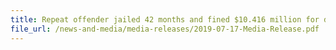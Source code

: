```yaml
---
title: Repeat offender jailed 42 months and fined $10.416 million for dealing with duty-unpaid cigarettes
file_url: /news-and-media/media-releases/2019-07-17-Media-Release.pdf
---
```

